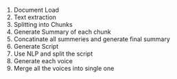 1. Document Load
2. Text extraction
3. Splitting into Chunks
4. Generate Summary of each chunk
5. Concatinate all summeries and generate final summary
6. Generate Script
7. Use NLP and split the script
8. Generate each voice
9. Merge all the voices into single one